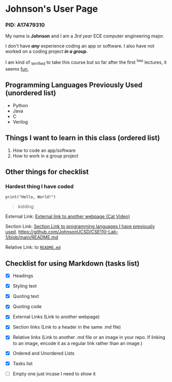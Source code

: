 # Johnson's User Page
### PID: A17479310

My name is **Johnson** and I am a _3rd year_ ECE computer engineering major.

I don't have **_any_** experience coding an app or software. I also have not worked on a coding project ***in a group***. 

I am kind of <sub>terrified</sub> to take this course but so far after the first <sup>two</sup> lectures, it seems <ins>fun</ins>,

## Programming Languages Previously Used (unordered list)
- Python
- Java
- C
- Verilog

## Things I want to learn in this class (ordered list)
1. How to code an app/software
2. How to work in a group project

## Other things for checklist 

### Hardest thing I have coded
```
print("Hello, World!")
```
> kidding


External Link: [External link to another webpage (Cat Video)](https://www.youtube.com/watch?v=BjDozn9EQ8k)


Section Link: [Section Link to programming languages I have previously used](#programming-languages-previously-used-unordered-list).
https://github.com/JohnsonUCSD/CSE110-Lab-1/blob/main/README.md

Relative Link: to [ `README.md`](README.md)

## Checklist for using Markdown (tasks list)
- [x] Headings
- [x] Styling text
- [x] Quoting text
- [x] Quoting code
- [x] External Links (Link to another webpage)
- [x] Section links (Link to a header in the same .md file)
- [x] Relative links (Link to another .md file or an image in your repo. If linking to an image, encode it as a regular link rather than an image.)
- [x] Ordered and Unordered Lists
- [X] Tasks list
- [ ] Empty one just incase I need to show it


